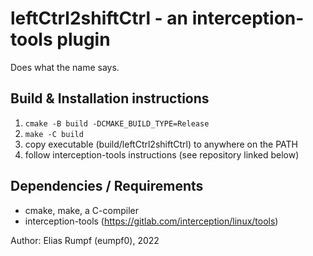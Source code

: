 # leftCtrl2shiftCtrl - an interception-tools plugin

Does what the name says.

## Build & Installation instructions

1)  `cmake -B build -DCMAKE_BUILD_TYPE=Release`
2)  `make -C build`
3)  copy executable (build/leftCtrl2shiftCtrl) to anywhere on the PATH
4)  follow interception-tools instructions (see repository linked below)

## Dependencies / Requirements

- cmake, make, a C-compiler
- interception-tools (https://gitlab.com/interception/linux/tools)

Author: Elias Rumpf (eumpf0), 2022
